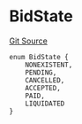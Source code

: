 # BidState
[Git Source](https://github.com/teller-protocol/teller-protocol-v2/blob/06ebc3cc034145956680b0db36c29ffb293ae345/contracts/TellerV2Storage.sol)


```solidity
enum BidState {
    NONEXISTENT,
    PENDING,
    CANCELLED,
    ACCEPTED,
    PAID,
    LIQUIDATED
}
```

